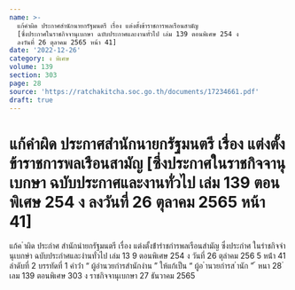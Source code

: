 ```yaml
---
name: >-
  แก้คำผิด ประกาศสำนักนายกรัฐมนตรี เรื่อง แต่งตั้งข้าราชการพลเรือนสามัญ
  [ซึ่งประกาศในราชกิจจานุเบกษา ฉบับประกาศและงานทั่วไป เล่ม 139 ตอนพิเศษ 254 ง
  ลงวันที่ 26 ตุลาคม 2565 หน้า 41]
date: '2022-12-26'
category: ง พิเศษ
volume: 139
section: 303
page: 28
source: 'https://ratchakitcha.soc.go.th/documents/17234661.pdf'
draft: true
---
```


# แก้คำผิด ประกาศสำนักนายกรัฐมนตรี เรื่อง แต่งตั้งข้าราชการพลเรือนสามัญ [ซึ่งประกาศในราชกิจจานุเบกษา ฉบับประกาศและงานทั่วไป เล่ม 139 ตอนพิเศษ 254 ง ลงวันที่ 26 ตุลาคม 2565 หน้า 41]

แก้ค ําผิด ประกําศ สํานักนํายกรัฐมนตรี เรื่อง แต่งตั้งข้ํารําชกํารพลเรือนสํามัญ ซึ่งประกําศ ในรําชกิจจํานุเบกษํา ฉบับประกําศและงํานทั่วไป เล่ม 13 9 ตอนพิเศษ 254 ง วันที่ 26 ตุลําคม 256 5 หน้ํา 41 ลําดับที่ 2 บรรทัดที่ 1 คําว่ํา “ ผู้อํานวยกํารสํานักงําน ” ให้แก้เป็น “ ผู้อ ํานวยกํารส ํานัก ” ้ หนา 28 ่ เลม 139 ตอนพิเศษ 303 ง ราชกิจจานุเบกษา 27 ธันวาคม 2565
